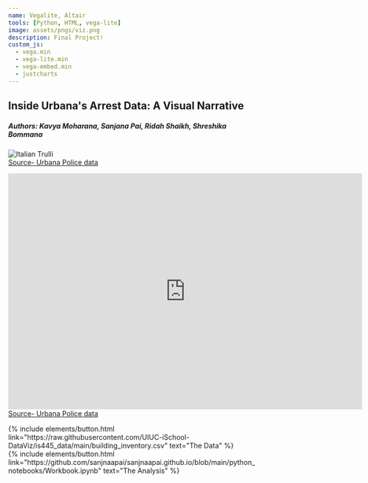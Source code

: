 ```yaml
---
name: Vegalite, Altair
tools: [Python, HTML, vega-lite]
image: assets/pngs/viz.png
description: Final Project!
custom_js:
  - vega.min
  - vega-lite.min
  - vega-embed.min
  - justcharts
---
```

## Inside Urbana's Arrest Data: A Visual Narrative
##### Authors: Kavya Moharana, Sanjana Pai, Ridah Shaikh, Shreshika Bommana

<img src="{{ site.baseurl }}/assets/pngs/contextviz1.png" alt="Italian Trulli">
<div class="center">
<a href="https://datausa.io/profile/geo/urbana-il#race_and_ethnicity" class="button">Source- Urbana Police data</a>
</div>
<vegachart schema-url="{{ site.baseurl }}/assets/json/interactive_v2.json" style="width: 100%"></vegachart>

<vegachart schema-url="{{ site.baseurl }}/assets/json/chart2.v2.json" style="width: 100%"></vegachart>

<iframe width="720px" height="480px" src="https://datausa.io/profile/geo/urbana-il/demographics/race_and_ethnicity?viz=true" frameborder="0" ></iframe>

<div class="left">
<a href="https://datausa.io/profile/geo/urbana-il#race_and_ethnicity" class="button">Source- Urbana Police data</a>
</div>

 

<vegachart schema-url="{{ site.baseurl }}/assets/json/race.v2.json" style="width: 100%"></vegachart>

<!-- these are written in a combo of html and liquid --> 

<div class="left">
{% include elements/button.html link="https://raw.githubusercontent.com/UIUC-iSchool-DataViz/is445_data/main/building_inventory.csv" text="The Data" %}
</div>

<div class="right">
{% include elements/button.html link="https://github.com/sanjnaapai/sanjnaapai.github.io/blob/main/python_notebooks/Workbook.ipynb" text="The Analysis" %}
</div>

